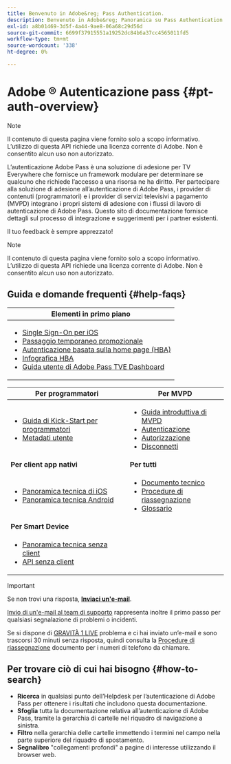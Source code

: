 ```yaml
---
title: Benvenuto in Adobe&reg; Pass Authentication.
description: Benvenuto in Adobe&reg; Panoramica su Pass Authentication
exl-id: a8b01469-3d5f-4a44-9ae8-06a68c29d56d
source-git-commit: 6699f37915551a19252dc84b6a37cc4565011fd5
workflow-type: tm+mt
source-wordcount: '338'
ht-degree: 0%

---
```


# Adobe ® Autenticazione pass {#pt-auth-overview}

>[!NOTE]
>
>Il contenuto di questa pagina viene fornito solo a scopo informativo. L’utilizzo di questa API richiede una licenza corrente di Adobe. Non è consentito alcun uso non autorizzato.

L’autenticazione Adobe Pass è una soluzione di adesione per TV Everywhere che fornisce un framework modulare per determinare se qualcuno che richiede l’accesso a una risorsa ne ha diritto. Per partecipare alla soluzione di adesione all’autenticazione di Adobe Pass, i provider di contenuti (programmatori) e i provider di servizi televisivi a pagamento (MVPD) integrano i propri sistemi di adesione con i flussi di lavoro di autenticazione di Adobe Pass. Questo sito di documentazione fornisce dettagli sul processo di integrazione e suggerimenti per i partner esistenti.

Il tuo feedback è sempre apprezzato!

>[!NOTE]
>
>Il contenuto di questa pagina viene fornito solo a scopo informativo. L’utilizzo di questa API richiede una licenza corrente di Adobe. Non è consentito alcun uso non autorizzato.

## Guida e domande frequenti {#help-faqs}

| **Elementi in primo piano** |
|-|
| <ul><li>[Single Sign-On per iOS](/help/authentication/apple-sso-overview.md)</li><li>[Passaggio temporaneo promozionale](/help/authentication/promotional-temp-pass.md)</li><li>[Autenticazione basata sulla home page (HBA)](/help/authentication/home-based-authn-tve.md)</li><li>[Infografica HBA](https://dzf8vqv24eqhg.cloudfront.net/userfiles/258/326/ckfinder/files/AdobeNewsletterHBA.pdf)</li><li>[Guida utente di Adobe Pass TVE Dashboard](/help/authentication/tve-dashboard-user-guide.md)</li></ul> |

| **Per programmatori** | **Per MVPD** |
|------------------------------------------------------------------------------|-------------------------------------------------------------------------------------------------|
| <ul><li>[Guida di Kick-Start per programmatori](/help/authentication/programmer-kickstart-guide.md)</li><li>[Metadati utente](/help/authentication/user-metadata.md)</li></ul> | <ul><li>[Guida introduttiva di MVPD](/help/authentication/mvpd-kickstart-guide.md)</li><li>[Autenticazione](/help/authentication/authn-usecase.md)</li><li>[Autorizzazione](/help/authentication/authz-usecase.md)</li><li>[Disconnetti](/help/authentication/usecase-mvpd-logout.md)</li></ul> |
| **Per client app nativi** | **Per tutti** |
| <ul><li>[Panoramica tecnica di iOS](/help/authentication/iostvos-sdk-overview.md)</li><li>[Panoramica tecnica Android](/help/authentication/android-sdk-overview.md)</li></ul> | <ul><li>[Documento tecnico](/help/authentication/technical-paper.md)</li><li>[Procedure di riassegnazione](/help/authentication/escalation-procedures.md)</li><li>[Glossario](/help/authentication/glossary.md)</li></ul> |
| **Per Smart Device** | |
| <ul><li>[Panoramica tecnica senza client](/help/authentication/rest-api-overview.md)</li><li>[API senza client](/help/authentication/rest-api-reference.md)</li></ul> | |

>[!IMPORTANT]
>
>Se non trovi una risposta, [**Inviaci un&#39;e-mail**](mailto:tve-support@adobe.com).
>
>[Invio di un&#39;e-mail al team di supporto](mailto:tve-support@adobe.com) rappresenta inoltre il primo passo per qualsiasi segnalazione di problemi o incidenti.
>
>Se si dispone di [GRAVITÀ 1 LIVE](/help/authentication/escalation-procedures.md) problema e ci hai inviato un’e-mail e sono trascorsi 30 minuti senza risposta, quindi consulta la [Procedure di riassegnazione](/help/authentication/escalation-procedures.md) documento per i numeri di telefono da chiamare.
>


## Per trovare ciò di cui hai bisogno {#how-to-search}

* **Ricerca** in qualsiasi punto dell’Helpdesk per l’autenticazione di Adobe Pass per ottenere i risultati che includono questa documentazione.
* **Sfoglia** tutta la documentazione relativa all’autenticazione di Adobe Pass, tramite la gerarchia di cartelle nel riquadro di navigazione a sinistra.
* **Filtro** nella gerarchia delle cartelle immettendo i termini nel campo nella parte superiore del riquadro di spostamento.
* **Segnalibro** &quot;collegamenti profondi&quot; a pagine di interesse utilizzando il browser web.
